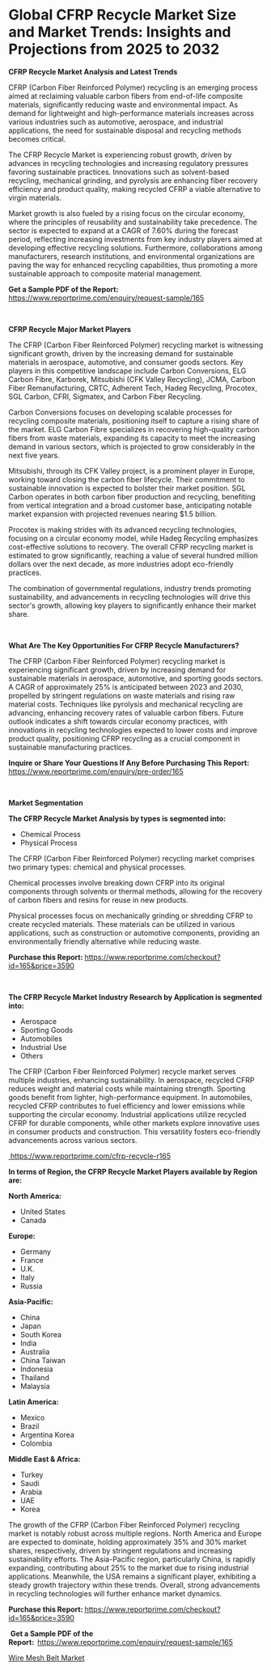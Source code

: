 <p><h1>Global CFRP Recycle Market Size and Market Trends: Insights and Projections from 2025 to 2032</h1></p><p><strong>CFRP Recycle Market Analysis and Latest Trends</strong></p>
<p><p>CFRP (Carbon Fiber Reinforced Polymer) recycling is an emerging process aimed at reclaiming valuable carbon fibers from end-of-life composite materials, significantly reducing waste and environmental impact. As demand for lightweight and high-performance materials increases across various industries such as automotive, aerospace, and industrial applications, the need for sustainable disposal and recycling methods becomes critical. </p><p>The CFRP Recycle Market is experiencing robust growth, driven by advances in recycling technologies and increasing regulatory pressures favoring sustainable practices. Innovations such as solvent-based recycling, mechanical grinding, and pyrolysis are enhancing fiber recovery efficiency and product quality, making recycled CFRP a viable alternative to virgin materials. </p><p>Market growth is also fueled by a rising focus on the circular economy, where the principles of reusability and sustainability take precedence. The sector is expected to expand at a CAGR of 7.60% during the forecast period, reflecting increasing investments from key industry players aimed at developing effective recycling solutions. Furthermore, collaborations among manufacturers, research institutions, and environmental organizations are paving the way for enhanced recycling capabilities, thus promoting a more sustainable approach to composite material management.</p></p>
<p><strong>Get a Sample PDF of the Report:&nbsp;</strong> <a href="https://www.reportprime.com/enquiry/request-sample/165?utm_campaign=3292&utm_medium=2&utm_source=Github&utm_content=ia&utm_term=18032025&utm_id=cfrp-recycle">https://www.reportprime.com/enquiry/request-sample/165</a></p>
<p>&nbsp;</p>
<p><strong>CFRP Recycle Major Market Players</strong></p>
<p><p>The CFRP (Carbon Fiber Reinforced Polymer) recycling market is witnessing significant growth, driven by the increasing demand for sustainable materials in aerospace, automotive, and consumer goods sectors. Key players in this competitive landscape include Carbon Conversions, ELG Carbon Fibre, Karborek, Mitsubishi (CFK Valley Recycling), JCMA, Carbon Fiber Remanufacturing, CRTC, Adherent Tech, Hadeg Recycling, Procotex, SGL Carbon, CFRI, Sigmatex, and Carbon Fiber Recycling.</p><p>Carbon Conversions focuses on developing scalable processes for recycling composite materials, positioning itself to capture a rising share of the market. ELG Carbon Fibre specializes in recovering high-quality carbon fibers from waste materials, expanding its capacity to meet the increasing demand in various sectors, which is projected to grow considerably in the next five years. </p><p>Mitsubishi, through its CFK Valley project, is a prominent player in Europe, working toward closing the carbon fiber lifecycle. Their commitment to sustainable innovation is expected to bolster their market position. SGL Carbon operates in both carbon fiber production and recycling, benefiting from vertical integration and a broad customer base, anticipating notable market expansion with projected revenues nearing $1.5 billion.</p><p>Procotex is making strides with its advanced recycling technologies, focusing on a circular economy model, while Hadeg Recycling emphasizes cost-effective solutions to recovery. The overall CFRP recycling market is estimated to grow significantly, reaching a value of several hundred million dollars over the next decade, as more industries adopt eco-friendly practices. </p><p>The combination of governmental regulations, industry trends promoting sustainability, and advancements in recycling technologies will drive this sector's growth, allowing key players to significantly enhance their market share.</p></p>
<p>&nbsp;</p>
<p><strong>What Are The Key Opportunities For CFRP Recycle Manufacturers?</strong></p>
<p><p>The CFRP (Carbon Fiber Reinforced Polymer) recycling market is experiencing significant growth, driven by increasing demand for sustainable materials in aerospace, automotive, and sporting goods sectors. A CAGR of approximately 25% is anticipated between 2023 and 2030, propelled by stringent regulations on waste materials and rising raw material costs. Techniques like pyrolysis and mechanical recycling are advancing, enhancing recovery rates of valuable carbon fibers. Future outlook indicates a shift towards circular economy practices, with innovations in recycling technologies expected to lower costs and improve product quality, positioning CFRP recycling as a crucial component in sustainable manufacturing practices.</p></p>
<p><strong>Inquire or Share Your Questions If Any Before Purchasing This Report:</strong> <a href="https://www.reportprime.com/enquiry/pre-order/165?utm_campaign=3292&utm_medium=2&utm_source=Github&utm_content=ia&utm_term=18032025&utm_id=cfrp-recycle">https://www.reportprime.com/enquiry/pre-order/165</a></p>
<p>&nbsp;</p>
<p><strong>Market Segmentation</strong></p>
<p><strong>The CFRP Recycle Market Analysis by types is segmented into:</strong></p>
<p><ul><li>Chemical Process</li><li>Physical Process</li></ul></p>
<p><p>The CFRP (Carbon Fiber Reinforced Polymer) recycling market comprises two primary types: chemical and physical processes. </p><p>Chemical processes involve breaking down CFRP into its original components through solvents or thermal methods, allowing for the recovery of carbon fibers and resins for reuse in new products. </p><p>Physical processes focus on mechanically grinding or shredding CFRP to create recycled materials. These materials can be utilized in various applications, such as construction or automotive components, providing an environmentally friendly alternative while reducing waste.</p></p>
<p><strong>Purchase this Report:&nbsp;</strong><a href="https://www.reportprime.com/checkout?id=165&price=3590&utm_campaign=3292&utm_medium=2&utm_source=Github&utm_content=ia&utm_term=18032025&utm_id=cfrp-recycle">https://www.reportprime.com/checkout?id=165&price=3590</a></p>
<p>&nbsp;</p>
<p><strong>The CFRP Recycle Market Industry Research by Application is segmented into:</strong></p>
<p><ul><li>Aerospace</li><li>Sporting Goods</li><li>Automobiles</li><li>Industrial Use</li><li>Others</li></ul></p>
<p><p>The CFRP (Carbon Fiber Reinforced Polymer) recycle market serves multiple industries, enhancing sustainability. In aerospace, recycled CFRP reduces weight and material costs while maintaining strength. Sporting goods benefit from lighter, high-performance equipment. In automobiles, recycled CFRP contributes to fuel efficiency and lower emissions while supporting the circular economy. Industrial applications utilize recycled CFRP for durable components, while other markets explore innovative uses in consumer products and construction. This versatility fosters eco-friendly advancements across various sectors.</p></p>
<p><a href="https://www.reportprime.com/cfrp-recycle-r165?utm_campaign=3292&utm_medium=2&utm_source=Github&utm_content=ia&utm_term=18032025&utm_id=cfrp-recycle">&nbsp;https://www.reportprime.com/cfrp-recycle-r165</a></p>
<p><strong>In terms of Region, the CFRP Recycle Market Players available by Region are:</strong></p>
<p>
    <p> <strong> North America: </strong>
        <ul>
            <li>United States</li>
            <li>Canada</li>
        </ul>
        </p> 
    <p> <strong> Europe: </strong>
        <ul>
            <li>Germany</li>
            <li>France</li>
            <li>U.K.</li>
            <li>Italy</li>
            <li>Russia</li>
        </ul>
        </p> 
    <p> <strong> Asia-Pacific: </strong>
        <ul>
            <li>China</li>
            <li>Japan</li>
            <li>South Korea</li>
            <li>India</li>
            <li>Australia</li>
            <li>China Taiwan</li>
            <li>Indonesia</li>
            <li>Thailand</li>
            <li>Malaysia</li>
        </ul>
        </p> 
    <p> <strong> Latin America: </strong>
        <ul>
            <li>Mexico</li>
            <li>Brazil</li>
            <li>Argentina Korea</li>
            <li>Colombia</li>
        </ul>
        </p> 
    <p> <strong> Middle East & Africa: </strong>
        <ul>
            <li>Turkey</li>
            <li>Saudi</li>
            <li>Arabia</li>
            <li>UAE</li>
            <li>Korea</li>
        </ul>
    </p>
    </p>
<p><p>The growth of the CFRP (Carbon Fiber Reinforced Polymer) recycling market is notably robust across multiple regions. North America and Europe are expected to dominate, holding approximately 35% and 30% market shares, respectively, driven by stringent regulations and increasing sustainability efforts. The Asia-Pacific region, particularly China, is rapidly expanding, contributing about 25% to the market due to rising industrial applications. Meanwhile, the USA remains a significant player, exhibiting a steady growth trajectory within these trends. Overall, strong advancements in recycling technologies will further enhance market dynamics.</p></p>
<p><strong>Purchase this Report: </strong><a href="https://www.reportprime.com/checkout?id=165&price=3590&utm_campaign=3292&utm_medium=2&utm_source=Github&utm_content=ia&utm_term=18032025&utm_id=cfrp-recycle">https://www.reportprime.com/checkout?id=165&price=3590</a></p>
<p>&nbsp;<strong>Get a Sample PDF of the Report:&nbsp;&nbsp;</strong><a href="https://www.reportprime.com/enquiry/request-sample/165?utm_campaign=3292&utm_medium=2&utm_source=Github&utm_content=ia&utm_term=18032025&utm_id=cfrp-recycle">https://www.reportprime.com/enquiry/request-sample/165</a></p>
<p><strong></strong></p>
<p><p><a href="https://github.com/stickkinkel/Market-Research-Report-List-1/blob/main/wire-mesh-belt-market.md?utm_campaign=3292&utm_medium=2&utm_source=Github&utm_content=ia&utm_term=18032025&utm_id=cfrp-recycle">Wire Mesh Belt Market</a></p></p>